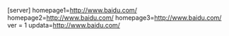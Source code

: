 [server]
homepage1=http://www.baidu.com/
homepage2=http://www.baidu.com/
homepage3=http://www.baidu.com/
ver = 1
updata=http://www.baidu.com/
